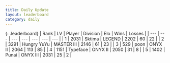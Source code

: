 ```yaml
---
title: Daily Update
layout: leaderboard
category: daily
---
```


{: .leaderboard}
| Rank | LV | Player | Division | Elo | Wins | Losses |
| --- | --- | --- | --- | --- | --- | --- |
| <span data-change="1">1</span> | 2031 | <span title="ID: 353063">Sktima</span> | LEGEND | <span data-change="150">2202</span> | <span data-change="35">60</span> | <span data-change="11">22</span> |
| <span data-change="1">2</span> | 3291 | <span title="ID: 164871">Hungry YuYu</span> | MASTER III | <span data-change="95">2146</span> | <span data-change="27">61</span> | <span data-change="9">23</span> |
| <span data-change="27">3</span> | 529 | <span title="ID: 540690">poon</span> | ONYX II | <span data-change="180">2064</span> | <span data-change="38">113</span> | <span data-change="19">85</span> |
| <span data-change="10">4</span> | 1151 | <span title="ID: 628233">Typeface</span> | ONYX II | <span data-change="125">2050</span> | <span data-change="15">31</span> | <span data-change="5">8</span> |
| <span data-change="-">5</span> | 1402 | <span title="ID: 361226">Punai</span> | ONYX III | <span data-change="-">2031</span> | <span data-change="-">25</span> | <span data-change="-">2</span> |